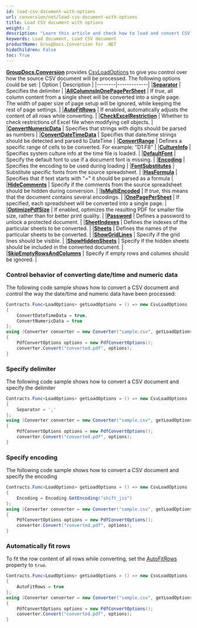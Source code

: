```yaml
---
id: load-csv-document-with-options
url: conversion/net/load-csv-document-with-options
title: Load CSV document with options
weight: 2
description: "Learn this article and check how to load and convert CSV documents with advanced options using GroupDocs.Conversion for .NET API."
keywords: Load document, Load CSV document
productName: GroupDocs.Conversion for .NET
hideChildren: False
toc: True
---
```

[**GroupDocs.Conversion**](https://products.groupdocs.com/conversion/net) provides [CsvLoadOptions](https://reference.groupdocs.com/conversion/net/groupdocs.conversion.options.load/csvloadoptions) to give you control over how the source CSV document will be processed. The following options could be set:
| Option | Description |
|--------|-------------|
|**[Separator](https://reference.groupdocs.com/conversion/net/groupdocs.conversion.options.load/csvloadoptions/separator)** | Specifies the delimiter |
|**[AllColumnsInOnePagePerSheet](https://reference.groupdocs.com/conversion/net/groupdocs.conversion.options.load/spreadsheetloadoptions/allcolumnsinonepagepersheet)** | If *true*, all column content from a single sheet will be converted into a single page. The width of paper size of page setup will be ignored, while keeping the rest of page settings. |
|**[AutoFitRows](https://reference.groupdocs.com/conversion/net/groupdocs.conversion.options.load/spreadsheetloadoptions/autofitrows)** | If enabled, automatically adjusts the content of all rows while converting. |
|**[CheckExcelRestriction](https://reference.groupdocs.com/conversion/net/groupdocs.conversion.options.load/spreadsheetloadoptions/checkexcelrestriction)** | Whether to check restrictions of Excel file when modifying cell objects. |
|**[ConvertNumericData](https://reference.groupdocs.com/conversion/net/groupdocs.conversion.options.load/csvloadoptions/convertnumericdata)** | Specifies that strings with digits should be parsed as numbers |
|**[ConvertDateTimeData](https://reference.groupdocs.com/conversion/net/groupdocs.conversion.options.load/csvloadoptions/convertdatetimedata)** | Specifies that date/time strings should be detected and parsed to DateTime |
|**[ConvertRange](https://reference.groupdocs.com/conversion/net/groupdocs.conversion.options.load/spreadsheetloadoptions/convertrange)** | Defines a specific range of cells to be converted. For example: "D1:F8" |
|**[CultureInfo](https://reference.groupdocs.com/conversion/net/groupdocs.conversion.options.load/spreadsheetloadoptions/cultureinfo)** | Specifies system culture info at the time file is loaded. |
|**[DefaultFont](https://reference.groupdocs.com/conversion/net/groupdocs.conversion.options.load/spreadsheetloadoptions/defaultfont)** | Specify the default font to use if a document font is missing. |
|**[Encoding](https://reference.groupdocs.com/conversion/net/groupdocs.conversion.options.load/csvloadoptions/encoding)** | Specifies the encoding to be used during loading |
|**[FontSubstitutes](https://reference.groupdocs.com/conversion/net/groupdocs.conversion.options.load/spreadsheetloadoptions/fontsubstitutes)** | Substitute specific fonts from the source spreadsheet. |
|**[HasFormula](https://reference.groupdocs.com/conversion/net/groupdocs.conversion.options.load/csvloadoptions/hasformula)** | Specifies that if text starts with "=" it should be parsed as a formula |
|**[HideComments](https://reference.groupdocs.com/conversion/net/groupdocs.conversion.options.load/spreadsheetloadoptions/hidecomments)** | Specify if the comments from the source spreadsheet should be hidden during conversion. |
|**[IsMultiEncoded](https://reference.groupdocs.com/conversion/net/groupdocs.conversion.options.load/csvloadoptions/ismultiencoded)** | If *true*, this means that the document contains several encodings. |
|**[OnePagePerSheet](https://reference.groupdocs.com/conversion/net/groupdocs.conversion.options.load/spreadsheetloadoptions/onepagepersheet)** | If specified, each spreadsheet will be converted into a single page. |
|**[OptimizePdfSize](https://reference.groupdocs.com/conversion/net/groupdocs.conversion.options.load/spreadsheetloadoptions/optimizepdfsize)** | If enabled, optimizes the resulting PDF for smaller file size, rather than for better print quality. |
|**[Password](https://reference.groupdocs.com/conversion/net/groupdocs.conversion.options.load/spreadsheetloadoptions/password)** | Defines a password to unlock a protected document. |
|**[SheetIndexes](https://reference.groupdocs.com/conversion/net/groupdocs.conversion.options.load/spreadsheetloadoptions/sheetindexes/)** | Defines the indexes of the particular sheets to be converted. |
|**[Sheets](https://reference.groupdocs.com/conversion/net/groupdocs.conversion.options.load/spreadsheetloadoptions/sheets/)** | Defines the names of the particular sheets to be converted. |
|**[ShowGridLines](https://reference.groupdocs.com/conversion/net/groupdocs.conversion.options.load/spreadsheetloadoptions/showgridlines)** | Specify if the grid lines should be visible. |
|**[ShowHiddenSheets](https://reference.groupdocs.com/conversion/net/groupdocs.conversion.options.load/spreadsheetloadoptions/showhiddensheets)** | Specify if the hidden sheets should be included in the converted document. |
|**[SkipEmptyRowsAndColumns](https://reference.groupdocs.com/conversion/net/groupdocs.conversion.options.load/spreadsheetloadoptions/skipemptyrowsandcolumns)** | Specify if empty rows and columns should be ignored. |




### Control behavior of converting date/time and numeric data

The following code sample shows how to convert a CSV document and control the way the date/time and numeric data have been processed:

```csharp
Contracts.Func<LoadOptions> getLoadOptions = () => new CsvLoadOptions
{
    ConvertDateTimeData = true,
    ConvertNumericData = true
};
using (Converter converter = new Converter("sample.csv", getLoadOptions))
{
    PdfConvertOptions options = new PdfConvertOptions();
    converter.Convert("converted.pdf", options);
}
```

### Specify delimiter

The following code sample shows how to convert a CSV document and specify the delimiter

```csharp
Contracts.Func<LoadOptions> getLoadOptions = () => new CsvLoadOptions
{
    Separator = ','
};
using (Converter converter = new Converter("sample.csv", getLoadOptions))
{
    PdfConvertOptions options = new PdfConvertOptions();
    converter.Convert("converted.pdf", options);
}
```

### Specify encoding

The following code sample shows how to convert a CSV document and specify the encoding

```csharp
Contracts.Func<LoadOptions> getLoadOptions = () => new CsvLoadOptions
{
    Encoding = Encoding.GetEncoding("shift_jis")
};
using (Converter converter = new Converter("sample.csv", getLoadOptions))
{
    PdfConvertOptions options = new PdfConvertOptions();
    converter.Convert("converted.pdf", options);
}
```
### Automatically fit rows

To fit the row content of all rows while converting, set the [AutoFitRows](https://reference.groupdocs.com/conversion/net/groupdocs.conversion.options.load/spreadsheetloadoptions/autofitrows/) property to `true`.

```csharp
Contracts.Func<LoadOptions> getLoadOptions = () => new CsvLoadOptions
{
    AutoFitRows = true
};
using (Converter converter = new Converter("sample.csv", getLoadOptions))
{
    PdfConvertOptions options = new PdfConvertOptions();
    converter.Convert("converted.pdf", options);
}
```